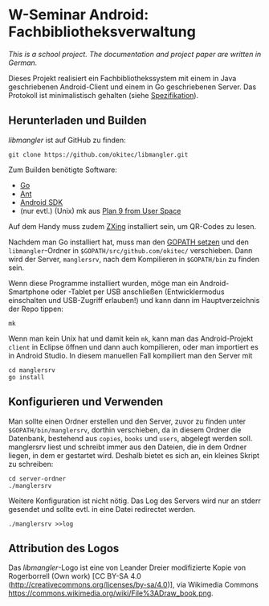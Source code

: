 W-Seminar Android: Fachbibliotheksverwaltung
============================================

*This is a school project. The documentation and project paper are written in German.*

Dieses Projekt realisiert ein Fachbibliothekssystem mit einem in Java geschriebenen
Android-Client und einem in Go geschriebenen Server. Das Protokoll ist minimalistisch
gehalten (siehe [Spezifikation](SPEC.md)).

Herunterladen und Builden
-------------------------

*libmangler* ist auf GitHub zu finden:

	git clone https://github.com/okitec/libmangler.git

Zum Builden benötigte Software:
 - [Go](https://golang.org/dl/)
 - [Ant](http://ant.apache.org/bindownload.cgi)
 - [Android SDK](https://developer.android.com/studio/index.html#downloads)
 - (nur evtl.) (Unix) mk aus [Plan 9 from User Space](https://github.com/9fans/plan9port)

Auf dem Handy muss zudem [ZXing](https://github.com/zxing/zxing) installiert sein, um
QR-Codes zu lesen.

Nachdem man Go installiert hat, muss man den [GOPATH setzen](https://golang.org/cmd/go/#hdr-GOPATH_environment_variable)
und den `libmangler`-Ordner in `$GOPATH/src/github.com/okitec/` verschieben. Dann wird
der Server, `manglersrv`, nach dem Kompilieren in `$GOPATH/bin` zu finden sein.

Wenn diese Programme installiert wurden, möge man ein Android-Smartphone oder -Tablet
per USB anschließen (Entwicklermodus einschalten und USB-Zugriff erlauben!) und kann
dann im Hauptverzeichnis der Repo tippen:

	mk

Wenn man kein Unix hat und damit kein `mk`, kann man das Android-Projekt `client`
in Eclipse öffnen und dann auch kompilieren, oder man importiert es in Android Studio.
In diesem manuellen Fall kompiliert man den Server mit

	cd manglersrv
	go install

Konfigurieren und Verwenden
---------------------------

Man sollte einen Ordner erstellen und den Server, zuvor zu finden unter `$GOPATH/bin/manglersrv`,
dorthin verschieben, da in diesem Ordner die Datenbank, bestehend aus `copies`, `books`
und `users`, abgelegt werden soll. manglersrv liest und schreibt immer aus den Dateien,
die in dem Ordner liegen, in dem er gestartet wird. Deshalb bietet es sich an, ein
kleines Skript zu schreiben:

	cd server-ordner
	./manglersrv

Weitere Konfiguration ist nicht nötig. Das Log des Servers wird nur an stderr gesendet
und sollte evtl. in eine Datei redirectet werden.

	./manglersrv >>log

Attribution des Logos
---------------------

Das *libmangler*-Logo ist eine von Leander Dreier modifizierte Kopie von Rogerborrell
(Own work) [CC BY-SA 4.0 (http://creativecommons.org/licenses/by-sa/4.0)], via Wikimedia
Commons https://commons.wikimedia.org/wiki/File%3ADraw_book.png.
